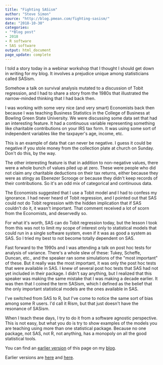 ```yaml
---
title: "Fighting SASism"
author: "Steve Simon"
source: "http://blog.pmean.com/fighting-sasism/"
date: "2018-10-30"
categories:
- "*Blog post"
- 2018
- R software
- SAS software
output: html_document
page_update: complete
---
```


I told a story today in a webinar workshop that I thought I should get down in writing for my blog. It involves a prejudice unique among statisticians called SASism.

<!---More--->

Somehow a talk on survival analysis mutated to a discussion of Tobit regression, and I had to share a story from the 1980s that illustrated the narrow-minded thinking that I had back then.

I was working with some very nice (and very smart) Economists back then because I was teaching Business Statistics in the College of Business at Bowling Green State University. We were discussing some data set that had an interesting feature. It had a continuous variable representing something like charitable contributions on your IRS tax form. It was using some sort of independent variables like the taxpayer's age, income, etc.

This is an example of data that can never be negative. I guess it could be negative if you stole money from the collection plate at church on Sunday. Don't do this, by the way.

The other interesting feature is that in addition to non-negative values, there were a whole bunch of values piled up at zero. These were people who did not claim any charitable deductions on their tax returns, either because they were as stingy as Ebenezer Scrooge or because they didn't keep records of their contributions. So it's an odd mix of categorical and continuous data.

The Economists suggested that I use a Tobit model and I had to confess my ignorance. I had never heard of Tobit regression, and I pointed out that SAS could not do Tobit regression with the hidden implication that if SAS couldn't do it, it wasn't important. That comment received a lot of scorn from the Economists, and deservedly so.

For what it's worth, SAS can do Tobit regression today, but the lesson I took from this was not to limit my scope of interest only to statistical models that could run in a single software system, even if it was as good a system as SAS. So I tried my best to not become totally dependent on SAS.

Fast forward to the 1990s and I was attending a talk on post hoc tests for analysis of variance. There's a whole slew of these: Tukey, Scheffe, Duncan, etc., and the speaker ran some simulations of the "most important" of these. But it really was the most important, it was only the post hoc tests that were available in SAS. I knew of several post hoc tests that SAS had not yet included in their package. I didn't say anything, but I realized that this speaker was making the same mistake that I was making a decade earlier. It was then that I coined the term SASism, which I defined as the belief that the only important statistical models are the ones available in SAS.

I've switched from SAS to R, but I've come to notice the same sort of bias among some R users. I'd call it Rism, but that just doesn't have the resonance of SASism.

When I teach these days, I try to do it from a software agnostic perspective. This is not easy, but what you do is try to show examples of the models you are teaching using more than one statistical package. Because no one package, not SAS, not R, not anything, has a monopoly on all the good statistical tools.

You can find an [earlier version][sim1] of this page on my [blog][sim2].

[sim1]: http://blog.pmean.com/fighting-sasism/
[sim2]: http://blog.pmean.com
Earlier versions are [here][sim1] and [here][sim2].
 
[sim1]: http://blog.pmean.com/fighting-sasism/
[sim2]: http://new.pmean.com/fighting-sasism/
 
